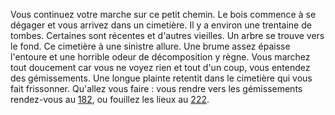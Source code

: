 Vous continuez votre marche sur ce petit chemin. Le bois commence à se dégager et vous arrivez dans un cimetière. Il y a environ une trentaine de tombes. Certaines sont récentes et d'autres vieilles. Un arbre se trouve vers le fond. Ce cimetière à une sinistre allure. Une brume assez épaisse l'entoure et une horrible odeur de décomposition y règne. Vous marchez tout doucement car vous ne voyez rien et tout d'un coup, vous entendez des gémissements. Une longue plainte retentit dans le cimetière qui vous fait frissonner. Qu'allez vous faire : vous rendre vers les gémissements rendez-vous au [182](182), ou fouillez les lieux au [222](222).